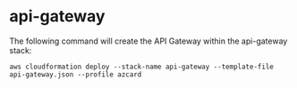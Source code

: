 # api-gateway

The following command will create the API Gateway within the api-gateway stack:

```
aws cloudformation deploy --stack-name api-gateway --template-file api-gateway.json --profile azcard
```

